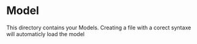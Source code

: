 # Model

This directory contains your Models.
Creating a file with a corect syntaxe will automaticly load the model
